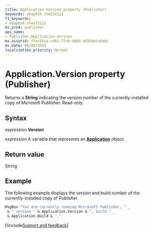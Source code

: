 ```yaml
---
title: Application.Version property (Publisher)
keywords: vbapb10.chm131121
f1_keywords:
- vbapb10.chm131121
ms.prod: publisher
api_name:
- Publisher.Application.Version
ms.assetid: ffec5bca-cd81-77c6-d80b-e629abfa6dec
ms.date: 06/05/2019
localization_priority: Normal
---
```



# Application.Version property (Publisher)

Returns a **String** indicating the version number of the currently-installed copy of Microsoft Publisher. Read-only.


## Syntax

_expression_.**Version**

_expression_ A variable that represents an **[Application](Publisher.Application.md)** object.


## Return value

String


## Example

The following example displays the version and build number of the currently-installed copy of Publisher.

```vb
MsgBox "You are currently running Microsoft Publisher, " _ 
 & " version " & Application.Version & ", build " _ 
 & Application.Build & "." 

```



[!include[Support and feedback](~/includes/feedback-boilerplate.md)]